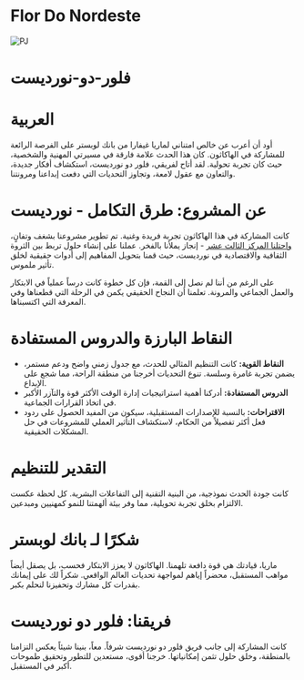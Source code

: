 # Flor Do Nordeste

![PJ](https://github.com/user-attachments/assets/c10c938c-47fa-42f1-8860-4c7f5b48cbcb)

# فلور-دو-نورديست

# العربية

أود أن أعرب عن خالص امتناني لماريا غيفارا من بانك لوبستر على الفرصة الرائعة للمشاركة في الهاكاثون. كان هذا الحدث علامة فارقة في مسيرتي المهنية والشخصية، حيث كان تجربة تحولية. لقد أتاح لفريقي، فلور دو نورديست، استكشاف أفكار جديدة، والتعاون مع عقول لامعة، وتجاوز التحديات التي دفعت إبداعنا ومرونتنا.

# عن المشروع: طرق التكامل - نورديست

كانت المشاركة في هذا الهاكاثون تجربة فريدة وغنية. تم تطوير مشروعنا بشغف وتفانٍ، [واحتلنا المركز الثالث عشر](https://repositorio.enap.gov.br/jspui/bitstream/1/8037/6/Resultado%20Final%20Impulso%20Regional%20Hackathon%20Comunicado_25.pdf) - إنجاز يملأنا بالفخر. عملنا على إنشاء حلول تربط بين الثروة الثقافية والاقتصادية في نورديست، حيث قمنا بتحويل المفاهيم إلى أدوات حقيقية لخلق تأثير ملموس.

على الرغم من أننا لم نصل إلى القمة، فإن كل خطوة كانت درساً عملياً في الابتكار والعمل الجماعي والمرونة. تعلمنا أن النجاح الحقيقي يكمن في الرحلة التي قطعناها وفي المعرفة التي اكتسبناها.

# النقاط البارزة والدروس المستفادة

- **النقاط القوية:** كانت التنظيم المثالي للحدث، مع جدول زمني واضح ودعم مستمر، يضمن تجربة غامرة وسلسة. تنوع التحديات أخرجنا من منطقة الراحة، مما شجع على الإبداع.
- **الدروس المستفادة:** أدركنا أهمية استراتيجيات إدارة الوقت الأكثر قوة والتآزر الأكبر في اتخاذ القرارات الجماعية.
- **الاقتراحات:** بالنسبة للإصدارات المستقبلية، سيكون من المفيد الحصول على ردود فعل أكثر تفصيلاً من الحكام، لاستكشاف التأثير العملي للمشروعات في حل المشكلات الحقيقية.

# التقدير للتنظيم

كانت جودة الحدث نموذجية، من البنية التقنية إلى التفاعلات البشرية. كل لحظة عكست الالتزام بخلق تجربة تحويلية، مما وفر بيئة ألهمتنا للنمو كمهنيين ومبدعين.

# شكرًا لـ بانك لوبستر

ماريا، قيادتك هي قوة دافعة تلهمنا. الهاكاثون لا يعزز الابتكار فحسب، بل يصقل أيضاً مواهب المستقبل، محضراً إياهم لمواجهة تحديات العالم الواقعي. شكراً لك على إيمانك بقدرات كل مشارك وتحفيزنا لنحلم بكبر.

# فريقنا: فلور دو نورديست

كانت المشاركة إلى جانب فريق فلور دو نورديست شرفاً. معاً، بنينا شيئاً يعكس التزامنا بالمنطقة، وخلق حلول تثمن إمكانياتها. خرجنا أقوى، مستعدين للتطور وتحقيق طموحات أكبر في المستقبل.

